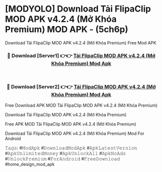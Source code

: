 # [MODYOLO] Download Tải FlipaClip MOD APK v4.2.4 (Mở Khóa Premium) MOD APK - (5ch6p)
Download Tải FlipaClip MOD APK v4.2.4 (Mở Khóa Premium) Free Mod APK

<div align="center">
<h3>🔴 Download [Server1] 👉👉 <a href="https://apk-comot.site?title=Tải_FlipaClip_MOD_APK_v4.2.4_(Mở_Khóa_Premium)">Tải FlipaClip MOD APK v4.2.4 (Mở Khóa Premium) Mod Apk</a></h3><br>

<h3>🔴 Download [Server2] 👉👉 <a href="https://apk-comot.site?title=Tải_FlipaClip_MOD_APK_v4.2.4_(Mở_Khóa_Premium)">Tải FlipaClip MOD APK v4.2.4 (Mở Khóa Premium) Mod Apk</a></h3>
</div>


Free Download APK MOD Tải FlipaClip MOD APK v4.2.4 (Mở Khóa Premium)

Download Tải FlipaClip MOD APK v4.2.4 (Mở Khóa Premium) 

Free APK MOD Tải FlipaClip MOD APK v4.2.4 (Mở Khóa Premium) 

Download Tải FlipaClip MOD APK v4.2.4 (Mở Khóa Premium) Mod For Android

𝚃𝚊𝚐𝚜: #𝙼𝚘𝚍𝙰𝚙𝚔 #𝙳𝚘𝚠𝚗𝚕𝚘𝚊𝚍𝙼𝚘𝚍𝙰𝚙𝚔 #𝙰𝚙𝚔𝙻𝚊𝚝𝚎𝚜𝚝𝚅𝚎𝚛𝚜𝚒𝚘𝚗 #𝙰𝚙𝚔𝚄𝚗𝚕𝚒𝚖𝚒𝚝𝚎𝚍𝙼𝚘𝚗𝚎𝚢 #𝙰𝚙𝚔𝚄𝚗𝚕𝚘𝚌𝚔𝙰𝚕𝚕 #𝙰𝚙𝚔𝙽𝚘𝙰𝚍𝚜 #𝚄𝚗𝚕𝚘𝚌𝚔𝙿𝚛𝚎𝚖𝚒𝚞𝚖 #𝙵𝚘𝚛𝙰𝚗𝚍𝚛𝚘𝚒𝚍 #𝙵𝚛𝚎𝚎𝙳𝚘𝚠𝚗𝚕𝚘𝚊𝚍 #home_design_mod_apk